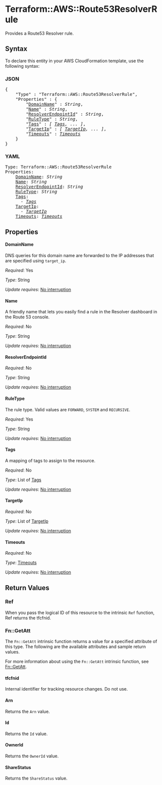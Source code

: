 # Terraform::AWS::Route53ResolverRule

Provides a Route53 Resolver rule.

## Syntax

To declare this entity in your AWS CloudFormation template, use the following syntax:

### JSON

<pre>
{
    "Type" : "Terraform::AWS::Route53ResolverRule",
    "Properties" : {
        "<a href="#domainname" title="DomainName">DomainName</a>" : <i>String</i>,
        "<a href="#name" title="Name">Name</a>" : <i>String</i>,
        "<a href="#resolverendpointid" title="ResolverEndpointId">ResolverEndpointId</a>" : <i>String</i>,
        "<a href="#ruletype" title="RuleType">RuleType</a>" : <i>String</i>,
        "<a href="#tags" title="Tags">Tags</a>" : <i>[ <a href="tags.md">Tags</a>, ... ]</i>,
        "<a href="#targetip" title="TargetIp">TargetIp</a>" : <i>[ <a href="targetip.md">TargetIp</a>, ... ]</i>,
        "<a href="#timeouts" title="Timeouts">Timeouts</a>" : <i><a href="timeouts.md">Timeouts</a></i>
    }
}
</pre>

### YAML

<pre>
Type: Terraform::AWS::Route53ResolverRule
Properties:
    <a href="#domainname" title="DomainName">DomainName</a>: <i>String</i>
    <a href="#name" title="Name">Name</a>: <i>String</i>
    <a href="#resolverendpointid" title="ResolverEndpointId">ResolverEndpointId</a>: <i>String</i>
    <a href="#ruletype" title="RuleType">RuleType</a>: <i>String</i>
    <a href="#tags" title="Tags">Tags</a>: <i>
      - <a href="tags.md">Tags</a></i>
    <a href="#targetip" title="TargetIp">TargetIp</a>: <i>
      - <a href="targetip.md">TargetIp</a></i>
    <a href="#timeouts" title="Timeouts">Timeouts</a>: <i><a href="timeouts.md">Timeouts</a></i>
</pre>

## Properties

#### DomainName

DNS queries for this domain name are forwarded to the IP addresses that are specified using `target_ip`.

_Required_: Yes

_Type_: String

_Update requires_: [No interruption](https://docs.aws.amazon.com/AWSCloudFormation/latest/UserGuide/using-cfn-updating-stacks-update-behaviors.html#update-no-interrupt)

#### Name

A friendly name that lets you easily find a rule in the Resolver dashboard in the Route 53 console.

_Required_: No

_Type_: String

_Update requires_: [No interruption](https://docs.aws.amazon.com/AWSCloudFormation/latest/UserGuide/using-cfn-updating-stacks-update-behaviors.html#update-no-interrupt)

#### ResolverEndpointId

_Required_: No

_Type_: String

_Update requires_: [No interruption](https://docs.aws.amazon.com/AWSCloudFormation/latest/UserGuide/using-cfn-updating-stacks-update-behaviors.html#update-no-interrupt)

#### RuleType

The rule type. Valid values are `FORWARD`, `SYSTEM` and `RECURSIVE`.

_Required_: Yes

_Type_: String

_Update requires_: [No interruption](https://docs.aws.amazon.com/AWSCloudFormation/latest/UserGuide/using-cfn-updating-stacks-update-behaviors.html#update-no-interrupt)

#### Tags

A mapping of tags to assign to the resource.

_Required_: No

_Type_: List of <a href="tags.md">Tags</a>

_Update requires_: [No interruption](https://docs.aws.amazon.com/AWSCloudFormation/latest/UserGuide/using-cfn-updating-stacks-update-behaviors.html#update-no-interrupt)

#### TargetIp

_Required_: No

_Type_: List of <a href="targetip.md">TargetIp</a>

_Update requires_: [No interruption](https://docs.aws.amazon.com/AWSCloudFormation/latest/UserGuide/using-cfn-updating-stacks-update-behaviors.html#update-no-interrupt)

#### Timeouts

_Required_: No

_Type_: <a href="timeouts.md">Timeouts</a>

_Update requires_: [No interruption](https://docs.aws.amazon.com/AWSCloudFormation/latest/UserGuide/using-cfn-updating-stacks-update-behaviors.html#update-no-interrupt)

## Return Values

### Ref

When you pass the logical ID of this resource to the intrinsic `Ref` function, Ref returns the tfcfnid.

### Fn::GetAtt

The `Fn::GetAtt` intrinsic function returns a value for a specified attribute of this type. The following are the available attributes and sample return values.

For more information about using the `Fn::GetAtt` intrinsic function, see [Fn::GetAtt](https://docs.aws.amazon.com/AWSCloudFormation/latest/UserGuide/intrinsic-function-reference-getatt.html).

#### tfcfnid

Internal identifier for tracking resource changes. Do not use.

#### Arn

Returns the <code>Arn</code> value.

#### Id

Returns the <code>Id</code> value.

#### OwnerId

Returns the <code>OwnerId</code> value.

#### ShareStatus

Returns the <code>ShareStatus</code> value.

